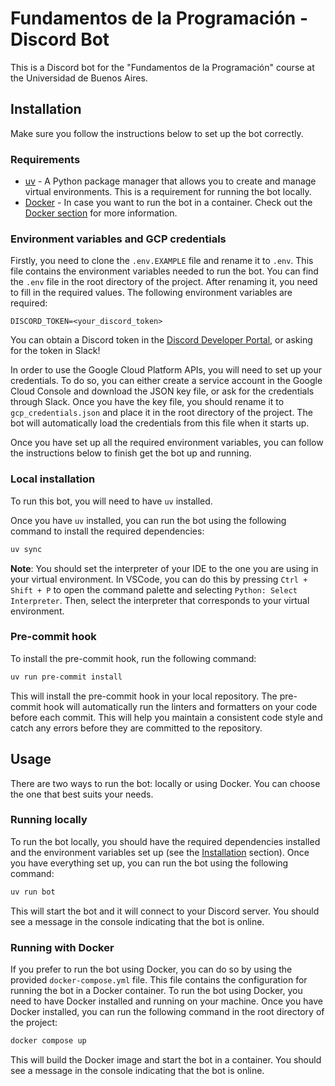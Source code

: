 # Fundamentos de la Programación - Discord Bot

This is a Discord bot for the "Fundamentos de la Programación" course at the Universidad de Buenos Aires.

## Installation

Make sure you follow the instructions below to set up the bot correctly.

### Requirements

- [uv](https://docs.astral.sh/uv/) - A Python package manager that allows you to create and manage virtual environments. This is a requirement for running the bot locally.
- [Docker](https://www.docker.com/) - In case you want to run the bot in a container. Check out the [Docker section](#docker) for more information.

### Environment variables and GCP credentials

Firstly, you need to clone the `.env.EXAMPLE` file and rename it to `.env`. This file contains the environment variables needed to run the bot. You can find the `.env` file in the root directory of the project. After renaming it, you need to fill in the required values. The following environment variables are required:

```env
DISCORD_TOKEN=<your_discord_token>
```

You can obtain a Discord token in the [Discord Developer Portal](https://discord.com/developers/applications), or asking for the token in Slack!

In order to use the Google Cloud Platform APIs, you will need to set up your credentials. To do so, you can either create a service account in the Google Cloud Console and download the JSON key file, or ask for the credentials through Slack. Once you have the key file, you should rename it to `gcp_credentials.json` and place it in the root directory of the project. The bot will automatically load the credentials from this file when it starts up.

Once you have set up all the required environment variables, you can follow the instructions below to finish get the bot up and running.

### Local installation

To run this bot, you will need to have `uv` installed.

Once you have `uv` installed, you can run the bot using the following command to install the required dependencies:

```bash
uv sync
```

**Note**: You should set the interpreter of your IDE to the one you are using in your virtual environment. In VSCode, you can do this by pressing `Ctrl + Shift + P` to open the command palette and selecting `Python: Select Interpreter`. Then, select the interpreter that corresponds to your virtual environment.

### Pre-commit hook

To install the pre-commit hook, run the following command:

```bash
uv run pre-commit install
```

This will install the pre-commit hook in your local repository. The pre-commit hook will automatically run the linters and formatters on your code before each commit. This will help you maintain a consistent code style and catch any errors before they are committed to the repository.

## Usage

There are two ways to run the bot: locally or using Docker. You can choose the one that best suits your needs.

### Running locally

To run the bot locally, you should have the required dependencies installed and the environment variables set up (see the [Installation](#installation) section). Once you have everything set up, you can run the bot using the following command:

```bash
uv run bot
```

This will start the bot and it will connect to your Discord server. You should see a message in the console indicating that the bot is online.

### Running with Docker

If you prefer to run the bot using Docker, you can do so by using the provided `docker-compose.yml` file. This file contains the configuration for running the bot in a Docker container.
To run the bot using Docker, you need to have Docker installed and running on your machine. Once you have Docker installed, you can run the following command in the root directory of the project:

```bash
docker compose up
```

This will build the Docker image and start the bot in a container. You should see a message in the console indicating that the bot is online.
